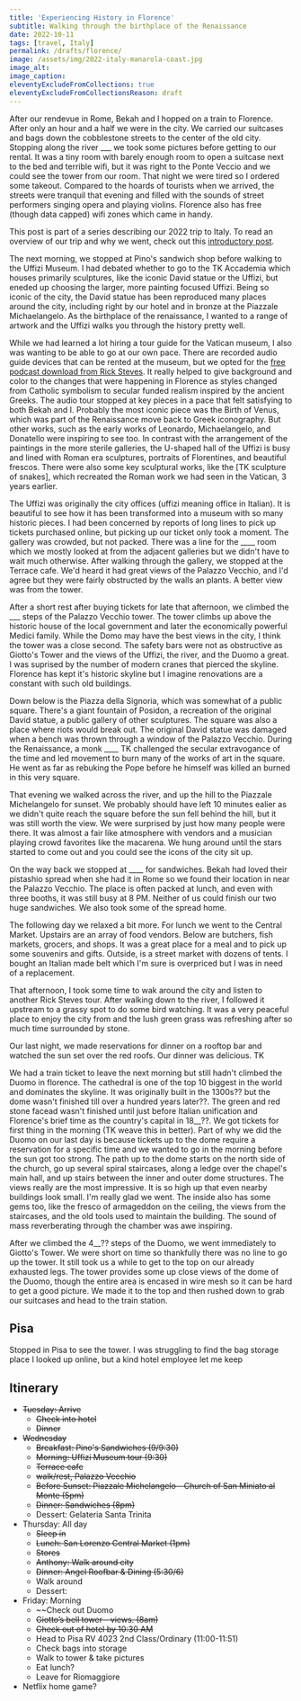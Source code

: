 ```yaml
---
title: 'Experiencing History in Florence'
subtitle: Walking through the birthplace of the Renaissance
date: 2022-10-11
tags: [travel, Italy]
permalink: /drafts/florence/
image: /assets/img/2022-italy-manarola-coast.jpg
image_alt: 
image_caption:
eleventyExcludeFromCollections: true
eleventyExcludeFromCollectionsReason: draft
---
```


After our rendevue in Rome, Bekah and I hopped on a train to Florence. After only an hour and a half we were in the city. We carried our suitcases and bags down the cobblestone streets to the center of the old city. Stopping along the river ___ we took some pictures before getting to our rental. It was a tiny room with barely enough room to open a suitcase next to the bed and terrible wifi, but it was right to the Ponte Veccio and we could see the tower from our room. That night we were tired so I ordered some takeout. Compared to the hoards of tourists when we arrived, the streets were tranquil that evening and filled with the sounds of street performers singing opera and playing violins. Florence also has free (though data capped) wifi zones which came in handy.

<aside>
    This post is part of a series describing our 2022 trip to Italy. To read an overview of our trip and why we went, check out this <a href="/blog/2019/11/27/TODO/">introductory post</a>.
</aside>

The next morning, we stopped at Pino's sandwich shop before walking to the Uffizi Museum. I had debated whether to go to the TK Accademia which houses primarily sculptures, like the iconic David statue or the Uffizi, but eneded up choosing the larger, more painting focused Uffizi. Being so iconic of the city, the David statue has been reproduced many places around the city, including right by our hotel and in bronze at the Piazzale Michaelangelo. As the birthplace of the renaissance, I wanted to a range of artwork and the Uffizi walks you through the history pretty well.

While we had learned a lot hiring a tour guide for the Vatican museum, I also was wanting to be able to go at our own pace. There are recorded audio guide devices that can be rented at the museum, but we opted for the [free podcast download from Rick Steves](TK). It really helped to give background and color to the changes that were happening in Florence as styles changed from Catholic symbolism to secular funded realism inspired by the ancient Greeks. The audio tour stopped at key pieces in a pace that felt satisfying to both Bekah and I. Probably the most iconic piece was the Birth of Venus, which was part of the Renaissance move back to Greek iconography. But other works, such as the early works of Leonardo, Michaelangelo, and Donatello were inspiring to see too. In contrast with the arrangement of the paintings in the more sterile galleries, the U-shaped hall of the Uffizi is busy and lined with Roman era sculptures, portraits of Florentines, and beautiful frescos. There were also some key sculptural works, like the [TK sculpture of snakes], which recreated the Roman work we had seen in the Vatican, 3 years earlier.

The Uffizi was originally the city offices (uffizi meaning office in Italian). It is beautiful to see how it has been transformed into a museum with so many historic pieces. I had been concerned by reports of long lines to pick up tickets purchased online, but picking up our ticket only took a moment. The gallery was crowded, but not packed. There was a line for the ____ room which we mostly looked at from the adjacent galleries but we didn't have to wait much otherwise. After walking through the gallery, we stopped at the Terrace cafe. We'd heard it had great views of the Palazzo Vecchio, and I'd agree but they were fairly obstructed by the walls an plants. A better view was from the tower.

After a short rest after buying tickets for late that afternoon, we climbed the ___ steps of the Palazzo Vecchio tower. The tower climbs up above the historic house of the local government and later the economically powerful Medici family. While the Domo may have the best views in the city, I think the tower was a close second. The safety bars were not as obstructive as Giotto's Tower and the views of the Uffizi, the river, and the Duomo a great. I was suprised by the number of modern cranes that pierced the skyline. Florence has kept it's historic skyline but I imagine renovations are a constant with such old buildings.

Down below is the Piazza della Signoria, which was somewhat of a public square. There's a giant fountain of Posidon, a recreation of the original David statue, a public gallery of other sculptures. The square was also a place where riots would break out. The original David statue was damaged when a bench was thrown through a window of the Palazzo Vecchio. During the Renaissance, a monk ____ TK challenged the secular extravogance of the time and led movement to burn many of the works of art in the square. He went as far as rebuking the Pope before he himself was killed an burned in this very square.

That evening we walked across the river, and up the hill to the Piazzale Michelangelo for sunset. We probably should have left 10 minutes ealier as we didn't quite reach the square before the sun fell behind the hill, but it was still worth the view. We were surprised by just how many people were there. It was almost a fair like atmosphere with vendors and a musician playing crowd favorites like the macarena. We hung around until the stars started to come out and you could see the icons of the city sit up.

On the way back we stopped at ____ for sandwiches. Bekah had loved their pistashio spread when she had it in Rome so we found their location in near the Palazzo Vecchio. The place is often packed at lunch, and even with three booths, it was still busy at 8 PM. Neither of us could finish our two huge sandwiches. We also took some of the spread home.

The following day we relaxed a bit more. For lunch we went to the Central Market. Upstairs are an array of food vendors. Below are butchers, fish markets, grocers, and shops. It was a great place for a meal and to pick up some souvenirs and gifts. Outside, is a street market with dozens of tents. I bought an Italian made belt which I'm sure is overpriced but I was in need of a replacement.

That afternoon, I took some time to wak around the city and listen to another Rick Steves tour. After walking down to the river, I followed it upstream to a grassy spot to do some bird watching. It was a very peaceful place to enjoy the city from and the lush green grass was refreshing after so much time surrounded by stone.

Our last night, we made reservations for dinner on a rooftop bar and watched the sun set over the red roofs. Our dinner was delicious. TK

We had a train ticket to leave the next morning but still hadn't climbed the Duomo in florence. The cathedral is one of the top 10 biggest in the world and dominates the skyline. It was originally built in the 1300s?? but the dome wasn't finished till over a hundred years later??. The green and red stone facead wasn't finished until just before Italian unification and Florence's brief time as the country's capital in 18__??. We got tickets for first thing in the morning (TK weave this in better). Part of why we did the Duomo on our last day is because tickets up to the dome require a reservation for a specific time and we wanted to go in the morning before the sun got too strong. The path up to the dome starts on the north side of the church, go up several spiral staircases, along a ledge over the chapel's main hall, and up stairs between the inner and outer dome structures. The views really are the most impressive. It is so high up that even nearby buildings look small. I'm really glad we went. The inside also has some gems too, like the fresco of armageddon on the ceiling, the views from the staircases, and the old tools used to maintain the building. The sound of mass reverberating through the chamber was awe inspiring.

After we climbed the 4__?? steps of the Duomo, we went immediately to Giotto's Tower. We were short on time so thankfully there was no line to go up the tower. It still took us a while to get to the top on our already exhausted legs. The tower provides some up close views of the dome of the Duomo, though the entire area is encased in wire mesh so it can be hard to get a good picture. We made it to the top and then rushed down to grab our suitcases and head to the train station.

## Pisa

Stopped in Pisa to see the tower. I was struggling to find the bag storage place I looked up online, but a kind hotel employee let me keep

## Itinerary

- ~~Tuesday: Arrive~~
  - ~~Check into hotel~~
  - ~~Dinner~~
- ~~Wednesday~~
  - ~~Breakfast: Pino's Sandwiches (9/9:30)~~
  - ~~Morning: Uffizi Museum tour (9:30)~~
  - ~~Terrace cafe~~
  - ~~walk/rest, Palazzo Vecchio~~
  - ~~Before Sunset: Piazzale Michelangelo -  Church of San Miniato al Monte (5pm)~~
  - ~~Dinner: Sandwiches (8pm)~~
  - Dessert: Gelateria Santa Trinita
- Thursday: All day
  - ~~Sleep in~~
  - ~~Lunch: San Lorenzo Central Market  (1pm)~~
  - ~~Stores~~
  - ~~Anthony: Walk around city~~
  - ~~Dinner: Angel Roofbar & Dining (5:30/6)~~
  - Walk around
  - Dessert:
- Friday: Morning
  - ~~Check out Duomo
  - ~~Giotto’s bell tower - views. (8am)~~
  - ~~Check out of hotel by 10:30 AM~~
  - Head to Pisa RV 4023 2nd Class/Ordinary (11:00-11:51)
  - Check bags into storage
  - Walk to tower & take pictures
  - Eat lunch?
  - Leave for Riomaggiore
- Netflix home game?
